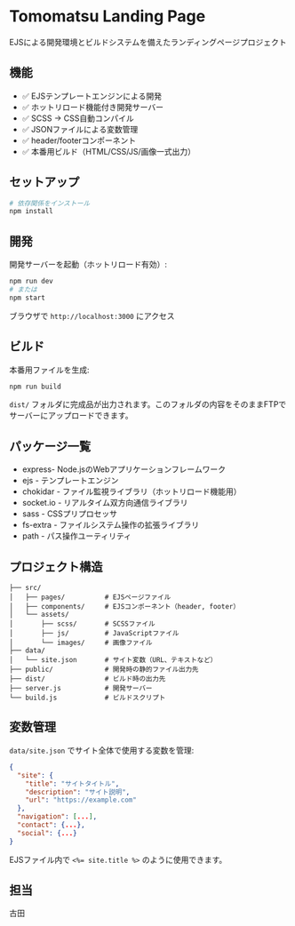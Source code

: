 # Tomomatsu Landing Page

EJSによる開発環境とビルドシステムを備えたランディングページプロジェクト

## 機能

- ✅ EJSテンプレートエンジンによる開発
- ✅ ホットリロード機能付き開発サーバー
- ✅ SCSS → CSS自動コンパイル
- ✅ JSONファイルによる変数管理
- ✅ header/footerコンポーネント
- ✅ 本番用ビルド（HTML/CSS/JS/画像一式出力）

## セットアップ

```bash
# 依存関係をインストール
npm install
```

## 開発

開発サーバーを起動（ホットリロード有効）:

```bash
npm run dev
# または
npm start
```

ブラウザで `http://localhost:3000` にアクセス

## ビルド

本番用ファイルを生成:

```bash
npm run build
```

`dist/` フォルダに完成品が出力されます。このフォルダの内容をそのままFTPでサーバーにアップロードできます。

## パッケージ一覧
- express- Node.jsのWebアプリケーションフレームワーク
- ejs - テンプレートエンジン
- chokidar - ファイル監視ライブラリ（ホットリロード機能用）
- socket.io - リアルタイム双方向通信ライブラリ
- sass - CSSプリプロセッサ
- fs-extra - ファイルシステム操作の拡張ライブラリ
- path - パス操作ユーティリティ

## プロジェクト構造

```
├── src/
│   ├── pages/          # EJSページファイル
│   ├── components/     # EJSコンポーネント（header, footer）
│   └── assets/
│       ├── scss/       # SCSSファイル
│       ├── js/         # JavaScriptファイル
│       └── images/     # 画像ファイル
├── data/
│   └── site.json       # サイト変数（URL、テキストなど）
├── public/             # 開発時の静的ファイル出力先
├── dist/               # ビルド時の出力先
├── server.js           # 開発サーバー
└── build.js            # ビルドスクリプト
```

## 変数管理

`data/site.json` でサイト全体で使用する変数を管理:

```json
{
  "site": {
    "title": "サイトタイトル",
    "description": "サイト説明",
    "url": "https://example.com"
  },
  "navigation": [...],
  "contact": {...},
  "social": {...}
}
```

EJSファイル内で `<%= site.title %>` のように使用できます。

## 担当

古田
